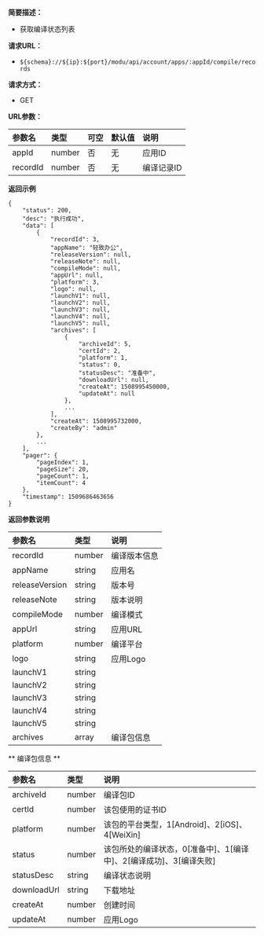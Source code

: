 **简要描述：** 

- 获取编译状态列表

**请求URL：** 
- ` ${schema}://${ip}:${port}/modu/api/account/apps/:appId/compile/records `
  
**请求方式：**
- GET 

**URL参数：** 

| 参数名 | 类型 | 可空 | 默认值 | 说明 |
| :-- | :-- | :-- | :-- | :-- |
| appId  | number | 否 | 无 | 应用ID |
| recordId  | number | 否 | 无 | 编译记录ID |

 **返回示例**

``` 
{
    "status": 200,
    "desc": "执行成功",
    "data": [
        {
            "recordId": 3,
            "appName": "轻致办公",
            "releaseVersion": null,
            "releaseNote": null,
            "compileMode": null,
            "appUrl": null,
            "platform": 3,
            "logo": null,
            "launchV1": null,
            "launchV2": null,
            "launchV3": null,
            "launchV4": null,
            "launchV5": null,
            "archives": [
                {
                    "archiveId": 5,
                    "certId": 2,
                    "platform": 1,
                    "status": 0,
                    "statusDesc": "准备中",
                    "downloadUrl": null,
                    "createAt": 1508995450000,
                    "updateAt": null
                },
                ...
            ],
            "createAt": 1508995732000,
            "createBy": "admin"
        },
        ...
    ],
    "pager": {
        "pageIndex": 1,
        "pageSize": 20,
        "pageCount": 1,
        "itemCount": 4
    },
    "timestamp": 1509686463656
}
```

 **返回参数说明** 

| 参数名 | 类型 | 说明 |
| :-- | :-- | :-- |
| recordId | number | 编译版本信息 |
| appName | string | 应用名 |
| releaseVersion | string | 版本号 |
| releaseNote | string | 版本说明 |
| compileMode | number | 编译模式 |
| appUrl | string | 应用URL |
| platform | number | 编译平台 |
| logo | string | 应用Logo |
| launchV1 | string |  |
| launchV2 | string |  |
| launchV3 | string |  |
| launchV4 | string |  |
| launchV5 | string |  |
| archives | array | 编译包信息 |

** 编译包信息 **

| 参数名 | 类型 | 说明 |
| :-- | :-- | :-- |
| archiveId | number | 编译包ID |
| certId | number | 该包使用的证书ID |
| platform | number | 该包的平台类型，1[Android]、2[iOS]、4[WeiXin] |
| status | number | 该包所处的编译状态，0[准备中]、1[编译中]、2[编译成功]、3[编译失败] |
| statusDesc | string | 编译状态说明 |
| downloadUrl | string | 下载地址 |
| createAt | number | 创建时间 |
| updateAt | number | 应用Logo |





